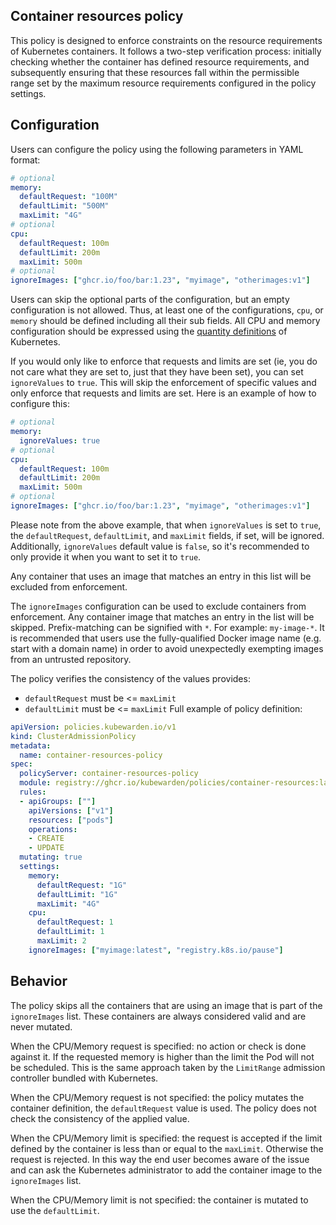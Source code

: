 ## Container resources policy

This policy is designed to enforce constraints on the resource requirements  of
Kubernetes containers. It follows a two-step verification process: initially
checking whether the container has defined resource requirements, and
subsequently ensuring that these resources fall within the permissible range
set by the maximum resource requirements configured in the policy settings.

## Configuration

Users can configure the policy using the following parameters in YAML format:

```yaml
# optional
memory:
  defaultRequest: "100M"
  defaultLimit: "500M"
  maxLimit: "4G"
# optional
cpu:
  defaultRequest: 100m
  defaultLimit: 200m
  maxLimit: 500m
# optional
ignoreImages: ["ghcr.io/foo/bar:1.23", "myimage", "otherimages:v1"]
```

Users can skip the optional parts of the configuration, but an empty configuration is not
allowed. Thus, at least one of the configurations,  `cpu`, or `memory` should
be defined including all their sub fields.  All CPU and memory configuration
should be expressed using the [quantity
definitions](https://kubernetes.io/docs/reference/kubernetes-api/common-definitions/quantity/)
of Kubernetes.

If you would only like to enforce that requests and limits are set (ie, you do not care
what they are set to, just that they have been set), you can set `ignoreValues` to `true`.
This will skip the enforcement of specific values and only enforce that requests and
limits are set. Here is an example of how to configure this:

```yaml
# optional
memory:
  ignoreValues: true
# optional
cpu:
  defaultRequest: 100m
  defaultLimit: 200m
  maxLimit: 500m
# optional
ignoreImages: ["ghcr.io/foo/bar:1.23", "myimage", "otherimages:v1"]
```

Please note from the above example, that when `ignoreValues` is set to `true`,
the `defaultRequest`, `defaultLimit`, and `maxLimit` fields, if set, will be
ignored. Additionally, `ignoreValues` default value is `false`, so it's
recommended to only provide it when you want to set it to `true`.

Any container that uses an image that matches an entry in this list will be excluded
from enforcement.

The `ignoreImages` configuration can be used to exclude containers from
enforcement. Any container image that matches an entry in the list will be
skipped. Prefix-matching can be signified with `*`. For example: `my-image-*`.
It is recommended that users use the fully-qualified Docker image name (e.g. start with a domain name)
in order to avoid unexpectedly exempting images from an untrusted repository.

The policy verifies the consistency of the values provides:

- `defaultRequest` must be <= `maxLimit`
- `defaultLimit` must be <= `maxLimit`
Full example of policy definition:

```yaml
apiVersion: policies.kubewarden.io/v1
kind: ClusterAdmissionPolicy
metadata:
  name: container-resources-policy
spec:
  policyServer: container-resources-policy
  module: registry://ghcr.io/kubewarden/policies/container-resources:latest
  rules:
  - apiGroups: [""]
    apiVersions: ["v1"]
    resources: ["pods"]
    operations:
    - CREATE
    - UPDATE
  mutating: true
  settings:
    memory:
      defaultRequest: "1G"
      defaultLimit: "1G"
      maxLimit: "4G"
    cpu:
      defaultRequest: 1
      defaultLimit: 1
      maxLimit: 2
    ignoreImages: ["myimage:latest", "registry.k8s.io/pause"]
```

## Behavior

The policy skips all the containers that are using an image that is part of the
`ignoreImages` list. These containers are always considered valid and are never
mutated.

When the CPU/Memory request is specified: no action or check is done against
it. If the requested memory is higher than the limit the Pod will not be
scheduled. This is the same approach taken by the `LimitRange` admission
controller bundled with Kubernetes.

When the CPU/Memory request is not specified: the policy mutates the container
definition, the `defaultRequest` value is used. The policy does not check the
consistency of the applied value.

When the CPU/Memory limit is specified: the request is accepted if the limit
defined by the container is less than or equal to the `maxLimit`. Otherwise the
request is rejected. In this way the end user becomes aware of the issue and
can ask the Kubernetes administrator to add the container image to the
`ignoreImages` list.

When the CPU/Memory limit is not specified: the container is mutated to use the
`defaultLimit`.
